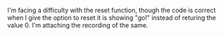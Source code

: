 I'm facing a difficulty with the reset function, though the code is correct when I give the option to reset it is showing "go!" instead of returing the value 0. I'm attaching the recording of the same.

